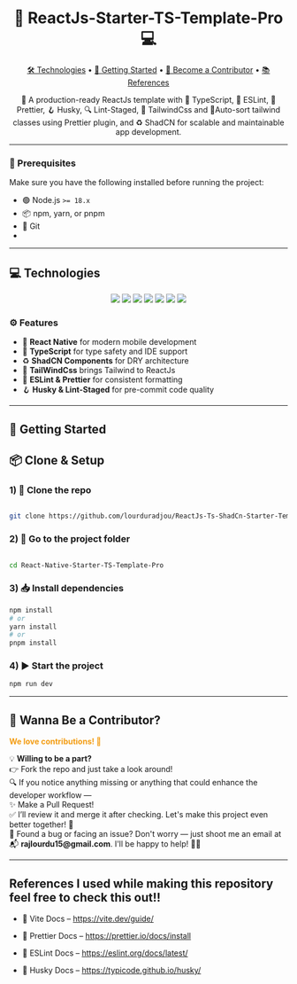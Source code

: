 <h1 align="center"><strong>🚀 ReactJs-Starter-TS-Template-Pro 💻</strong></h1>

<p align="center">
  <a href="#technologies">🛠️ Technologies</a> •
  <a href="#started">🚀 Getting Started</a> •
  <a href="#wannabe">🤝 Become a Contributor</a> •
  <a href="#references">📚 References</a>
</p>

<p align="center">
  🚀 A production-ready ReactJs template with 🧠 TypeScript, 🧹 ESLint, 🎨 Prettier, 🪝 Husky, 🔍 Lint-Staged, 💨 TailwindCss and 🔭Auto-sort tailwind classes using Prettier plugin, and  ♻️ ShadCN for scalable and maintainable app development.
</p>

---

<h3>🔧 Prerequisites</h3>

Make sure you have the following installed before running the project:

- 🟢 Node.js `>= 18.x`
- 📦 npm, yarn, or pnpm
- 🧰 Git
-
---

<h2 id="technologies">💻 Technologies</h2>

<p align="center">
  <img src="https://img.shields.io/badge/React-v19.1.0-blue" />
  <img src="https://img.shields.io/badge/TypeScript-v5.8.3-darkblue" />
  <img src="https://img.shields.io/badge/ESLint-v9.26.0-green" />
  <img src="https://img.shields.io/badge/Prettier-v3.5.3-orange" />
  <img src="https://img.shields.io/badge/TailWindCss-v4.1.6-yellow" />
  <img src="https://img.shields.io/badge/Husky-v9.1.7-blueviolet" />
  <img src="https://img.shields.io/badge/Lint_Staged-v16.0.0-lightgrey" />
</p>

### ⚙️ Features

- 🚀 **React Native** for modern mobile development
- 🧠 **TypeScript** for type safety and IDE support
- ♻️ **ShadCN Components** for DRY architecture
- 🎨 **TailWindCss** brings Tailwind to ReactJs
- 🧹 **ESLint & Prettier** for consistent formatting
- 🪝 **Husky & Lint-Staged** for pre-commit code quality

---

<h2 id="started">🚀 Getting Started</h2>

## 📦 Clone & Setup

### 1) 🧬 Clone the repo
```bash

git clone https://github.com/lourduradjou/ReactJs-Ts-ShadCn-Starter-Template-Pro.git
```
### 2) 📁 Go to the project folder
```bash

cd React-Native-Starter-TS-Template-Pro
```

### 3) 📥 Install dependencies
```bash
npm install
# or
yarn install
# or
pnpm install
```

### 4) ▶️ Start the project
```bash
npm run dev
```
---

<h2 id="wannabe">🌟 Wanna Be a Contributor?</h2> <p><strong style="color:#f39c12;">We love contributions! 🙌</strong></p>
💡 <strong>Willing to be a part?</strong>

<div>👉 Fork the repo and just take a look around!</div> <div>🔍 If you notice anything missing or anything that could enhance the developer workflow —</div> <div>✨ Make a Pull Request!</div> <div>✅ I’ll review it and merge it after checking. Let's make this project even better together! 💪</div>
<div>🐞 Found a bug or facing an issue? Don't worry — just shoot me an email at 📬 <strong>rajlourdu15@gmail.com</strong>. I'll be happy to help! 💪🚀</div>


---

<h2 id="references">References I used while making this repository feel free to check this out!!</h2>

- 🔗 Vite Docs – https://vite.dev/guide/

- 🔗 Prettier Docs – https://prettier.io/docs/install

- 🔗 ESLint Docs – https://eslint.org/docs/latest/

- 🔗 Husky Docs – https://typicode.github.io/husky/














